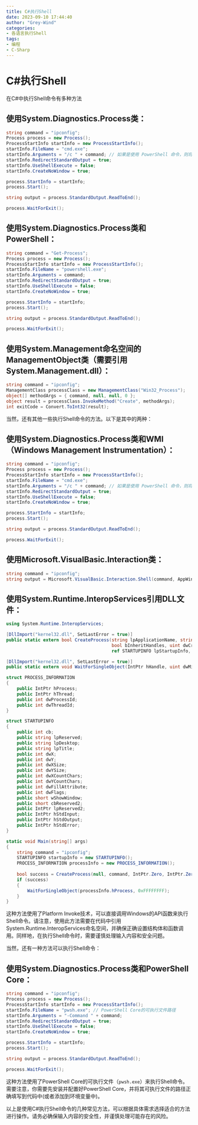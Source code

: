```yaml
---
title: C#执行Shell
date: 2023-09-10 17:44:40
author: "Grey-Wind"
categories:
- 各语言执行Shell
tags:
- 编程
- C-Sharp
---
```


# C#执行Shell

在C#中执行Shell命令有多种方法

## 使用System.Diagnostics.Process类：

```csharp
string command = "ipconfig";
Process process = new Process();
ProcessStartInfo startInfo = new ProcessStartInfo();
startInfo.FileName = "cmd.exe";
startInfo.Arguments = "/c " + command; // 如果是使用 PowerShell 命令，则将 "/c" 改为 "/k"
startInfo.RedirectStandardOutput = true;
startInfo.UseShellExecute = false;
startInfo.CreateNoWindow = true;

process.StartInfo = startInfo;
process.Start();

string output = process.StandardOutput.ReadToEnd();

process.WaitForExit();
```

## 使用System.Diagnostics.Process类和PowerShell：

```csharp
string command = "Get-Process";
Process process = new Process();
ProcessStartInfo startInfo = new ProcessStartInfo();
startInfo.FileName = "powershell.exe";
startInfo.Arguments = command;
startInfo.RedirectStandardOutput = true;
startInfo.UseShellExecute = false;
startInfo.CreateNoWindow = true;

process.StartInfo = startInfo;
process.Start();

string output = process.StandardOutput.ReadToEnd();

process.WaitForExit();
```

## 使用System.Management命名空间的ManagementObject类（需要引用System.Management.dll）：

```csharp
string command = "ipconfig";
ManagementClass processClass = new ManagementClass("Win32_Process");
object[] methodArgs = { command, null, null, 0 };
object result = processClass.InvokeMethod("Create", methodArgs);
int exitCode = Convert.ToInt32(result);
```

当然，还有其他一些执行Shell命令的方法。以下是其中的两种：

## 使用System.Diagnostics.Process类和WMI（Windows Management Instrumentation）：

```csharp
string command = "ipconfig";
Process process = new Process();
ProcessStartInfo startInfo = new ProcessStartInfo();
startInfo.FileName = "cmd.exe";
startInfo.Arguments = "/c " + command; // 如果是使用 PowerShell 命令，则将 "/c" 改为 "/k"
startInfo.RedirectStandardOutput = true;
startInfo.UseShellExecute = false;
startInfo.CreateNoWindow = true;

process.StartInfo = startInfo;
process.Start();

string output = process.StandardOutput.ReadToEnd();

process.WaitForExit();
```

## 使用Microsoft.VisualBasic.Interaction类：

```csharp
string command = "ipconfig";
string output = Microsoft.VisualBasic.Interaction.Shell(command, AppWinStyle.Hide, true, -1);
```

## 使用System.Runtime.InteropServices引用DLL文件：

```csharp
using System.Runtime.InteropServices;

[DllImport("kernel32.dll", SetLastError = true)]
public static extern bool CreateProcess(string lpApplicationName, string lpCommandLine, IntPtr lpProcessAttributes, IntPtr lpThreadAttributes,
                                        bool bInheritHandles, uint dwCreationFlags, IntPtr lpEnvironment, string lpCurrentDirectory,
                                        ref STARTUPINFO lpStartupInfo, out PROCESS_INFORMATION lpProcessInformation);

[DllImport("kernel32.dll", SetLastError = true)]
public static extern void WaitForSingleObject(IntPtr hHandle, uint dwMilliseconds);

struct PROCESS_INFORMATION
{
    public IntPtr hProcess;
    public IntPtr hThread;
    public int dwProcessId;
    public int dwThreadId;
}

struct STARTUPINFO
{
    public int cb;
    public string lpReserved;
    public string lpDesktop;
    public string lpTitle;
    public int dwX;
    public int dwY;
    public int dwXSize;
    public int dwYSize;
    public int dwXCountChars;
    public int dwYCountChars;
    public int dwFillAttribute;
    public int dwFlags;
    public short wShowWindow;
    public short cbReserved2;
    public IntPtr lpReserved2;
    public IntPtr hStdInput;
    public IntPtr hStdOutput;
    public IntPtr hStdError;
}

static void Main(string[] args)
{
    string command = "ipconfig";
    STARTUPINFO startupInfo = new STARTUPINFO();
    PROCESS_INFORMATION processInfo = new PROCESS_INFORMATION();
    
    bool success = CreateProcess(null, command, IntPtr.Zero, IntPtr.Zero, false, 0, IntPtr.Zero, null, ref startupInfo, out processInfo);
    if (success)
    {
        WaitForSingleObject(processInfo.hProcess, 0xFFFFFFFF);
    }
}
```

这种方法使用了Platform Invoke技术，可以直接调用Windows的API函数来执行Shell命令。请注意，使用此方法需要在代码中引用System.Runtime.InteropServices命名空间，并确保正确设置结构体和函数调用。同样地，在执行Shell命令时，需要谨慎处理输入内容和安全问题。

当然，还有一种方法可以执行Shell命令：

## 使用System.Diagnostics.Process类和PowerShell Core：

```csharp
string command = "ipconfig";
Process process = new Process();
ProcessStartInfo startInfo = new ProcessStartInfo();
startInfo.FileName = "pwsh.exe"; // PowerShell Core的可执行文件路径
startInfo.Arguments = "-Command " + command;
startInfo.RedirectStandardOutput = true;
startInfo.UseShellExecute = false;
startInfo.CreateNoWindow = true;

process.StartInfo = startInfo;
process.Start();

string output = process.StandardOutput.ReadToEnd();

process.WaitForExit();
```

这种方法使用了PowerShell Core的可执行文件（`pwsh.exe`）来执行Shell命令。需要注意，你需要先安装并配置好PowerShell Core，并将其可执行文件的路径正确填写到代码中(或者添加到环境变量中)。

以上是使用C#执行Shell命令的几种常见方法，可以根据具体需求选择适合的方法进行操作。请务必确保输入内容的安全性，并谨慎处理可能存在的风险。
